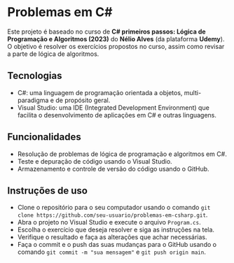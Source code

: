 # Problemas em C#

Este projeto é baseado no curso de **C# primeiros passos: Lógica de Programação e Algoritmos (2023)** do **Nélio Alves** (da plataforma **Udemy**). O objetivo é resolver os exercícios propostos no curso, assim como revisar a parte de lógica de algoritmos.

## Tecnologias

- C#: uma linguagem de programação orientada a objetos, multi-paradigma e de propósito geral.
- Visual Studio: uma IDE (Integrated Development Environment) que facilita o desenvolvimento de aplicações em C# e outras linguagens.

## Funcionalidades

- Resolução de problemas de lógica de programação e algoritmos em C#.
- Teste e depuração de código usando o Visual Studio.
- Armazenamento e controle de versão do código usando o GitHub.

## Instruções de uso

- Clone o repositório para o seu computador usando o comando `git clone https://github.com/seu-usuario/problemas-em-csharp.git`.
- Abra o projeto no Visual Studio e execute o arquivo `Program.cs`.
- Escolha o exercício que deseja resolver e siga as instruções na tela.
- Verifique o resultado e faça as alterações que achar necessárias.
- Faça o commit e o push das suas mudanças para o GitHub usando o comando `git commit -m "sua mensagem"` e `git push origin main`.


